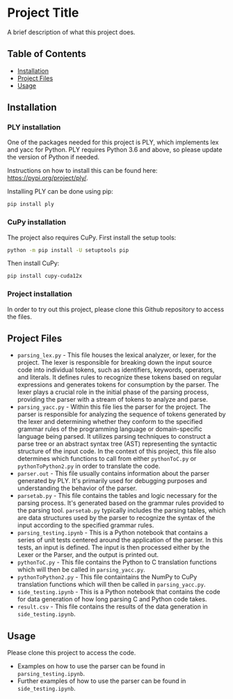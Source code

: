 # Project Title

A brief description of what this project does.

## Table of Contents

- [Installation](#installation)
- [Project Files](#project-files)
- [Usage](#usage)

## Installation

### PLY installation

One of the packages needed for this project is PLY, which implements lex and yacc for Python. PLY requires Python 3.6 and above, so please update the version of Python if needed. 

Instructions on how to install this can be found here: https://pypi.org/project/ply/.  

Installing PLY can be done using pip:

```bash 
pip install ply
```

### CuPy installation 

The project also requires CuPy. First install the setup tools:

```bash 
python -m pip install -U setuptools pip
```



Then install CuPy:

```bash
pip install cupy-cuda12x
```

### Project installation

In order to try out this project, please clone this Github repository to access the files. 

## Project Files 

- `parsing_lex.py` - This file houses the lexical analyzer, or lexer, for the project. The lexer is responsible for breaking down the input source code into individual tokens, such as identifiers, keywords, operators, and literals. It defines rules to recognize these tokens based on regular expressions and generates tokens for consumption by the parser. The lexer plays a crucial role in the initial phase of the parsing process, providing the parser with a stream of tokens to analyze and parse.
- `parsing_yacc.py` - Within this file lies the parser for the project. The parser is responsible for analyzing the sequence of tokens generated by the lexer and determining whether they conform to the specified grammar rules of the programming language or domain-specific language being parsed. It utilizes parsing techniques to construct a parse tree or an abstract syntax tree (AST) representing the syntactic structure of the input code. In the context of this project, this file also determines which functions to call from either `pythonToC.py` or `pythonToPython2.py` in order to translate the code. 
- `parser.out` - This file usually contains information about the parser generated by PLY. It's primarily used for debugging purposes and understanding the behavior of the parser.
- `parsetab.py` - This file contains the tables and logic necessary for the parsing process. It's generated based on the grammar rules provided to the parsing tool. `parsetab.py` typically includes the parsing tables, which are data structures used by the parser to recognize the syntax of the input according to the specified grammar rules.
- `parsing_testing.ipynb` - This is a Python notebook that contains a series of unit tests centered around the application of the parser. In this tests, an input is defined. The input is then processed either by the Lexer or the Parser, and the output is printed out. 
- `pythonToC.py` - This file contains the Python to C translation functions which will then be called in `parsing_yacc.py`. 
- `pythonToPython2.py`  - This file containtains the NumPy to CuPy translation functions which will then be called in `parsing_yacc.py`. 
- `side_testing.ipynb` - This is a Python notebook that contains the code for data generation of how long parsing C and Python code takes. 
- `result.csv` - This file contains the results of the data generation in `side_testing.ipynb`.

## Usage

Please clone this project to access the code. 
* Examples on how to use the parser can be found in `parsing_testing.ipynb`.  
* Further examples of how to use the parser can be found in `side_testing.ipynb`. 